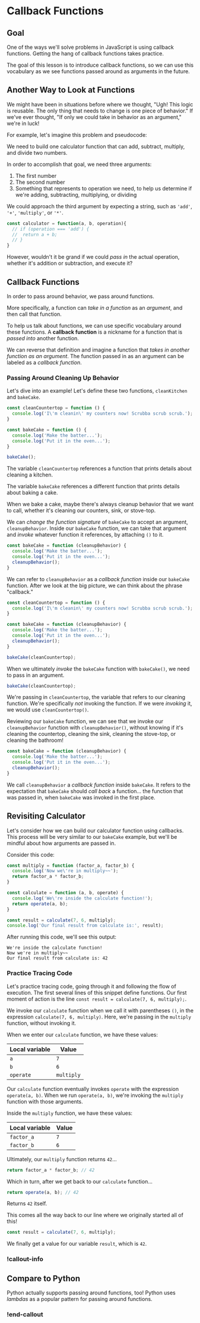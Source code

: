# Callback Functions

## Goal

One of the ways we'll solve problems in JavaScript is using callback functions. Getting the hang of callback functions takes practice.

The goal of this lesson is to introduce callback functions, so we can use this vocabulary as we see functions passed around as arguments in the future.

## Another Way to Look at Functions

We might have been in situations before where we thought, "Ugh! This logic is reusable. The only thing that needs to change is one piece of behavior." If we've ever thought, "If only we could take in behavior as an argument," we're in luck!

For example, let's imagine this problem and pseudocode:

We need to build one calculator function that can add, subtract, multiply, and divide two numbers.

In order to accomplish that goal, we need three arguments:

1. The first number
2. The second number
3. Something that represents to operation we need, to help us determine if we're adding, subtracting, multiplying, or dividing

We could approach the third argument by expecting a string, such as `'add'`, `'+'`, `'multiply'`, or `'*'`.

<!-- prettier-ignore-start -->
```js
const calculator = function(a, b, operation){
  // if (operation === 'add') {
  //  return a + b;
  // }
}
```
<!-- prettier-ignore-end -->

However, wouldn't it be grand if we could _pass in_ the actual operation, whether it's addition or subtraction, and execute it?

## Callback Functions

In order to pass around behavior, we pass around functions.

More specifically, a function can _take in a function_ as an _argument_, and then call that function.

To help us talk about functions, we can use specific vocabulary around these functions. A **callback function** is a nickname for a function that is _passed into_ another function.

We can reverse that definition and imagine a function that _takes in another function as an argument_. The function passed in as an argument can be labeled as a _callback function_.

### Passing Around Cleaning Up Behavior

Let's dive into an example! Let's define these two functions, `cleanKitchen` and `bakeCake`.

<!-- prettier-ignore-start -->
```js
const cleanCountertop = function () {
  console.log('I\'m cleanin\' my counters now! Scrubba scrub scrub.');
}

const bakeCake = function () {
  console.log('Make the batter...');
  console.log('Put it in the oven...');
}

bakeCake();
```
<!-- prettier-ignore-end -->

The variable `cleanCountertop` references a function that prints details about cleaning a kitchen.

The variable `bakeCake` references a different function that prints details about baking a cake.

When we bake a cake, maybe there's always cleanup behavior that we want to call, whether it's cleaning our counters, sink, or stove-top.

We can _change the function signature_ of `bakeCake` to accept an argument, `cleanupBehavior`. Inside our `bakeCake` function, we can take that argument and _invoke_ whatever function it references, by attaching `()` to it.

<!-- prettier-ignore-start -->
```js
const bakeCake = function (cleanupBehavior) {
  console.log('Make the batter...');
  console.log('Put it in the oven...');
  cleanupBehavior();
}
```
<!-- prettier-ignore-end -->

We can refer to `cleanupBehavior` as a _callback function_ inside our `bakeCake` function. After we look at the big picture, we can think about the phrase "callback."

<!-- prettier-ignore-start -->
```js
const cleanCountertop = function () {
  console.log('I\'m cleanin\' my counters now! Scrubba scrub scrub.');
}

const bakeCake = function (cleanupBehavior) {
  console.log('Make the batter...');
  console.log('Put it in the oven...');
  cleanupBehavior();
}

bakeCake(cleanCountertop);
```
<!-- prettier-ignore-end -->

When we ultimately _invoke_ the `bakeCake` function with `bakeCake()`, we need to pass in an argument.

<!-- prettier-ignore-start -->
```js
bakeCake(cleanCountertop);
```
<!-- prettier-ignore-end -->

We're passing in `cleanCountertop`, the variable that refers to our cleaning function. We're specifically _not_ invoking the function. If we were _invoking_ it, we would use `cleanCountertop()`.

Reviewing our `bakeCake` function, we can see that we invoke our `cleanupBehavior` function with `cleanupBehavior()`, without knowing if it's cleaning the countertop, cleaning the sink, cleaning the stove-top, or cleaning the bathroom!

<!-- prettier-ignore-start -->
```js
const bakeCake = function (cleanupBehavior) {
  console.log('Make the batter...');
  console.log('Put it in the oven...');
  cleanupBehavior();
}
```
<!-- prettier-ignore-end -->

We call `cleanupBehavior` a _callback function_ inside `bakeCake`. It refers to the expectation that `bakeCake` should _call back_ a function... the function that was passed in, when `bakeCake` was invoked in the first place.

## Revisiting Calculator

Let's consider how we can build our calculator function using callbacks. This process will be very similar to our `bakeCake` example, but we'll be mindful about how arguments are passed in.

Consider this code:

<!-- prettier-ignore-start -->
```js
const multiply = function (factor_a, factor_b) {
  console.log('Now we\'re in multiply~~');
  return factor_a * factor_b;
}

const calculate = function (a, b, operate) {
  console.log('We\'re inside the calculate function!');
  return operate(a, b);
}

const result = calculate(7, 6, multiply);
console.log('Our final result from calculate is:', result);
```
<!-- prettier-ignore-end -->

After running this code, we'll see this output:

```
We're inside the calculate function!
Now we're in multiply~~
Our final result from calculate is: 42
```

### Practice Tracing Code

Let's practice tracing code, going through it and following the flow of execution. The first several lines of this snippet define functions. Our first moment of action is the line `const result = calculate(7, 6, multiply);`.

We invoke our `calculate` function when we call it with parentheses `()`, in the expression `calculate(7, 6, multiply)`. Here, we're passing in the `multiply` function, without invoking it.

When we enter our `calculate` function, we have these values:

| Local variable | Value      |
| -------------- | ---------- |
| `a`            | `7`        |
| `b`            | `6`        |
| `operate`      | `multiply` |

Our `calculate` function eventually invokes `operate` with the expression `operate(a, b)`. When we run `operate(a, b)`, we're invoking the `multiply` function with those arguments.

Inside the `multiply` function, we have these values:

| Local variable | Value |
| -------------- | ----- |
| `factor_a`     | `7`   |
| `factor_b`     | `6`   |

Ultimately, our `multiply` function returns `42`...

<!-- prettier-ignore-start -->
```js
return factor_a * factor_b; // 42
```
<!-- prettier-ignore-end -->

Which in turn, after we get back to our `calculate` function...

<!-- prettier-ignore-start -->
```js
return operate(a, b); // 42
```
<!-- prettier-ignore-end -->

Returns `42` itself.

This comes all the way back to our line where we originally started all of this!

<!-- prettier-ignore-start -->
```js
const result = calculate(7, 6, multiply);
```
<!-- prettier-ignore-end -->

We finally get a value for our variable `result`, which is `42`.

### !callout-info

## Compare to Python

Python actually supports passing around functions, too! Python uses _lambdas_ as a popular pattern for passing around functions.

### !end-callout
